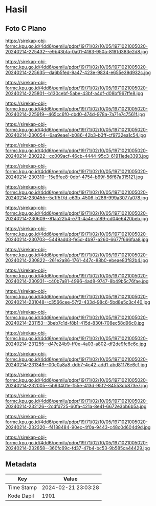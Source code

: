 # Hasil

## Foto C Plano

https://sirekap-obj-formc.kpu.go.id/4dd6/pemilu/pdpr/19/71/02/10/05/1971021005020-20240214-225432--e9b43bfa-0a01-4183-950a-8191d383e2d8.jpg

https://sirekap-obj-formc.kpu.go.id/4dd6/pemilu/pdpr/19/71/02/10/05/1971021005020-20240214-225635--da6b5fed-9a47-423e-9834-e655e39d932c.jpg

https://sirekap-obj-formc.kpu.go.id/4dd6/pemilu/pdpr/19/71/02/10/05/1971021005020-20240214-225801--b130cebf-5abe-43bf-a4df-d08bf967ffe8.jpg

https://sirekap-obj-formc.kpu.go.id/4dd6/pemilu/pdpr/19/71/02/10/05/1971021005020-20240214-225919--465cc6f0-cbd0-474d-978a-7a71e7c7561f.jpg

https://sirekap-obj-formc.kpu.go.id/4dd6/pemilu/pdpr/19/71/02/10/05/1971021005020-20240214-230054--6aa9eae1-b086-42b3-b3ff-cf9732ea1c54.jpg

https://sirekap-obj-formc.kpu.go.id/4dd6/pemilu/pdpr/19/71/02/10/05/1971021005020-20240214-230222--cc009acf-46cb-4444-95c3-61911ede3393.jpg

https://sirekap-obj-formc.kpu.go.id/4dd6/pemilu/pdpr/19/71/02/10/05/1971021005020-20240214-230310--15e6fee8-0dbf-4754-b69f-56f67a315121.jpg

https://sirekap-obj-formc.kpu.go.id/4dd6/pemilu/pdpr/19/71/02/10/05/1971021005020-20240214-230455--5c1f5f7d-c63b-4506-b286-999a3077a078.jpg

https://sirekap-obj-formc.kpu.go.id/4dd6/pemilu/pdpr/19/71/02/10/05/1971021005020-20240214-230609--81aa22b4-e7ff-4a4e-a189-cd04e6420beb.jpg

https://sirekap-obj-formc.kpu.go.id/4dd6/pemilu/pdpr/19/71/02/10/05/1971021005020-20240214-230703--5449add3-fe5d-4b97-a260-6677f666faa8.jpg

https://sirekap-obj-formc.kpu.go.id/4dd6/pemilu/pdpr/19/71/02/10/05/1971021005020-20240214-230822--261e2a86-1761-447c-88b0-ebeae83f82b4.jpg

https://sirekap-obj-formc.kpu.go.id/4dd6/pemilu/pdpr/19/71/02/10/05/1971021005020-20240214-230931--c40b7a81-4996-4ad8-9747-8b49b5c76fae.jpg

https://sirekap-obj-formc.kpu.go.id/4dd6/pemilu/pdpr/19/71/02/10/05/1971021005020-20240214-231048--c3566cee-57f2-433d-98c6-5bd8e5c3c440.jpg

https://sirekap-obj-formc.kpu.go.id/4dd6/pemilu/pdpr/19/71/02/10/05/1971021005020-20240214-231153--3beb7c1d-f8b1-415d-830f-708ec58d96c0.jpg

https://sirekap-obj-formc.kpu.go.id/4dd6/pemilu/pdpr/19/71/02/10/05/1971021005020-20240214-231255--d47c24b9-ff0e-4a03-a802-df2de9fc6c6c.jpg

https://sirekap-obj-formc.kpu.go.id/4dd6/pemilu/pdpr/19/71/02/10/05/1971021005020-20240214-231349--00e0a8a8-ddb7-4c42-add1-abd81176e6c1.jpg

https://sirekap-obj-formc.kpu.go.id/4dd6/pemilu/pdpr/19/71/02/10/05/1971021005020-20240214-232005--5b93401e-f55e-413d-95f2-84553db873e7.jpg

https://sirekap-obj-formc.kpu.go.id/4dd6/pemilu/pdpr/19/71/02/10/05/1971021005020-20240214-232126--2cdfd725-60fa-421a-8e41-6672e3bb6b5a.jpg

https://sirekap-obj-formc.kpu.go.id/4dd6/pemilu/pdpr/19/71/02/10/05/1971021005020-20240214-232320--f4188484-90ec-4f0a-9443-c48c0d604d9d.jpg

https://sirekap-obj-formc.kpu.go.id/4dd6/pemilu/pdpr/19/71/02/10/05/1971021005020-20240214-232858--360fc69c-fd37-47b4-bc53-9b585ca44429.jpg


## Metadata

| Key        | Value               |
| ---------- | ------------------- |
| Time Stamp | 2024-02-21 23:03:28 |
| Kode Dapil | 1901                |



